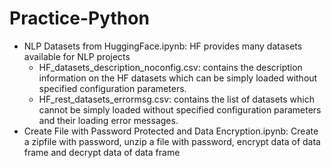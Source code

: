 # Practice-Python

+ NLP Datasets from HuggingFace.ipynb: HF provides many datasets available for NLP projects
  + HF_datasets_description_noconfig.csv: contains the description information on the HF datasets which can be simply loaded without specified configuration parameters.
  + HF_rest_datasets_errormsg.csv: contains the list of datasets which cannot be simply loaded without specified configuration parameters and their loading error messages.
+ Create File with Password Protected and Data Encryption.ipynb: Create a zipfile with password, unzip a file with password, encrypt data of data frame and decrypt data of data frame

